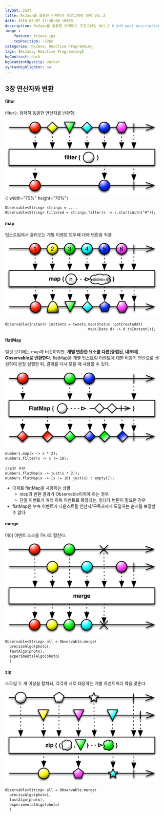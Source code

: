 ```yaml
---
layout: post
title: RxJava를 활용한 리액티브 프로그래밍 정리 Vol.2
date: 2018-05-07 17:30:00 +0300
description: RxJava를 활용한 리액티브 프로그래밍 Vol.2 # Add post description (optional)
image :
    feature: rxjava.jpg
    topPosition: -50px
categories: RxJava, Reactive Programming
tags: [RxJava, Reactive Programming]
bgContrast: dark
bgGradientOpacity: darker
syntaxHighlighter: no
---
```

## 3장 연산자와 변환
#### filter
filter는 정확히 동일한 연산자를 반환함.  

![filter](../assets/images/rx-diagram/rx-filter.png){: width="70%" height="70%"}
```
Observable<String> strings = ....
Observable<String> filtered = strings.filter(s -> s.startsWith("#"));
```
#### map
업스트림에서 흘러오는 개별 이벤트 모두에 대해 변환을 적용  

![map](../assets/images/rx-diagram/rx-map.png)
```
Observable<Instant> instants = tweets.map(Status::getCreatedAt)
                                     .map((Date d) -> d.toInstant());
```
#### flatMap
얼핏 보기에는 map과 비슷하지만, __개별 변환한 요소를 다른(중첩된, 내부의) Observable로 반환한다.__ flatMap을 개별 업스트림 이벤트에 대한 비동기 연산으로 생성하여 분할 실행한 뒤, 결과를 다시 모을 때 사용할 수 있다.

![flatMap](../assets/images/rx-diagram/rx-flatmap.png)
```
numbers.map(x -> x * 2);
numbers.filter(x -> x != 10);

//같은 구현
numbers.flatMap(x -> just(x * 2));
numbers.flatMap(x -> (x != 10) just(x) : empty());
```
- 대체로 flatMap을 사용하는 상황
  - map의 반환 결과가 Observable이어야 하는 경우
  - 단일 이벤트가 여러 하위 이벤트로 확장되는, 일대다 변환이 필요한 경우
- flatMap은 부속 이벤트가 다운스트림 연산자/구독자에게 도달하는 순서를 보장할 수 없다.

#### merge
여러 이벤트 소스를 하나로 합친다.  

![merge](../assets/images/rx-diagram/rx-merge.png)
```
Observable<String> all = Observable.merge(
  preciseAlgo(photo),
  fastAlgo(photo),
  experimentalAlgo(photo)
  )
```
#### zip
스트림 두 개 이상을 합치되, 각각의 서로 대응하는 개별 이벤트끼리 짝을 맞춘다.

![zip](../assets/images/rx-diagram/rx-zip.png)
```
Observable<String> all = Observable.merge(
  preciseAlgo(photo),
  fastAlgo(photo),
  experimentalAlgo(photo)
  )
```

